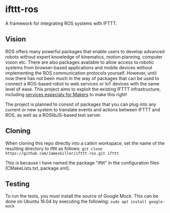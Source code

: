 # ifttt-ros
A framework for integrating ROS systems with IFTTT.

## Vision
ROS offers many powerful packages that enable users to develop advanced robots without expert knowledge of kinematics, motion planning, computer vision etc. There are also packages available to allow access to robotic systems from browser-based applications and mobile devices without implementing the ROS communication protocols yourself. However, until now there has not been much in the way of packages that can be used to connect a ROS-based robot to web services or IoT devices with the same level of ease. This project aims to exploit the existing IFTTT infrastructure, including [services especialy for Makers](https://platform.ifttt.com/maker) to make this right!

The project is planned to consist of packages that you can plug into any current or new system to translate events and actions between IFTTT and ROS, as well as a ROSlibJS-based test server.

## Cloning
When cloning this repo directly into a catkin workspace, set the name of the resulting directory to ifttt as follows:
`git clone https://github.com/JamesGiller/ifttt-ros.git ifttt`

This is because I have named the package "ifttt" in the configuration files (CMakeLists.txt, package.xml).

## Testing
To run the tests, you must install the source of Google Mock.
This can be done on Ubuntu 16.04 by executing the following:
`sudo apt install google-mock`
